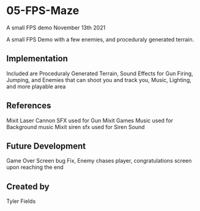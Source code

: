 # 05-FPS-Maze
A small FPS demo
November 13th 2021

A small FPS Demo with a few enemies, and proceduraly generated terrain.

## Implementation
Included are Proceduraly Generated Terrain, Sound Effects for Gun Firing, Jumping, and Enemies that can shoot you and track you, Music, Lighting, and more playable area

## References
Mixit Laser Cannon SFX used for Gun
Mixit Games Music used for Background music
Mixit siren sfx used for Siren Sound

## Future Development
Game Over Screen bug Fix, Enemy chases player, congratulations screen upon reaching the end

## Created by
Tyler Fields
